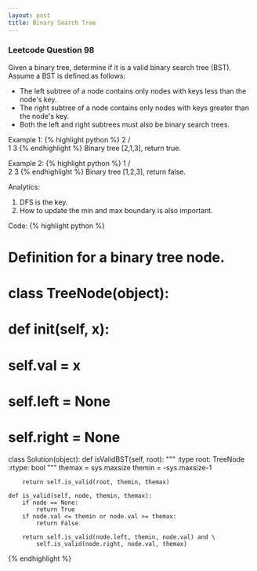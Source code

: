 ```yaml
---
layout: post
title: Binary Search Tree
---
```


### Leetcode Question 98
Given a binary tree, determine if it is a valid binary search tree (BST). Assume a BST is defined as follows:

* The left subtree of a node contains only nodes with keys less than the node's key.
* The right subtree of a node contains only nodes with keys greater than the node's key.
* Both the left and right subtrees must also be binary search trees.

Example 1:
{% highlight python %}
    2
   / \
  1   3
{% endhighlight %}
Binary tree [2,1,3], return true.

Example 2:
{% highlight python %}
    1
   / \
  2   3
{% endhighlight %}
Binary tree [1,2,3], return false.

Analytics:

1. DFS is the key.
2. How to update the min and max boundary is also important.

Code:
{% highlight python %}
# Definition for a binary tree node.
# class TreeNode(object):
#     def __init__(self, x):
#         self.val = x
#         self.left = None
#         self.right = None

class Solution(object):
    def isValidBST(self, root):
        """
        :type root: TreeNode
        :rtype: bool
        """
        themax = sys.maxsize
        themin = -sys.maxsize-1
        
        return self.is_valid(root, themin, themax)
        
    def is_valid(self, node, themin, themax):
        if node == None:
            return True
        if node.val <= themin or node.val >= themax:
            return False
        
        return self.is_valid(node.left, themin, node.val) and \
            self.is_valid(node.right, node.val, themax)
{% endhighlight %}
